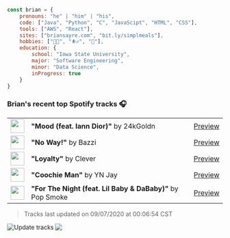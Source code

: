 ```javascript
const brian = {
    pronouns: "he" | "him" | "his",
    code: ["Java", "Python", "C", "JavaScipt", "HTML", "CSS"],
    tools: ["AWS", "React"],
    sites: ["briansayre.com", "bit.ly/simplmeals"],
    hobbies: ["👨‍💻", "⛹️‍♂️", "🍳"],
    education: {
        school: "Iowa State University",
        major: "Software Engineering",
        minor: "Data Science",
        inProgress: true
    }
}
```

### Brian's recent top Spotify tracks 🎧
<table>
<!-- top_tracks starts -->
    <tr>
        <td> <img height="32px" src="https://i.scdn.co/image/ab67616d00004851ff8c985ecb3b7c5f847be357"> </td>
        <td> <b>"Mood (feat. Iann Dior)"</b> by 24kGoldn</td>
        <td> <a href="https://p.scdn.co/mp3-preview/45cb08fdb67744ab7f1f172bb750e9c10415c37a?cid=856b16ed1b17433b9b4ee14b5a0c5a87" target="_blank" > Preview </a> </td>
    </tr>
    <tr>
        <td> <img height="32px" src="https://i.scdn.co/image/ab67616d000048513a376bd9b9b1f4b2686807db"> </td>
        <td> <b>"No Way!"</b> by Bazzi</td>
        <td> <a href="https://p.scdn.co/mp3-preview/c90e7fbd5867542de087dd5965090cdbc74c63cf?cid=856b16ed1b17433b9b4ee14b5a0c5a87" target="_blank" > Preview </a> </td>
    </tr>
    <tr>
        <td> <img height="32px" src="https://i.scdn.co/image/ab67616d000048517c25d45fb7f6e8b239f47ab1"> </td>
        <td> <b>"Loyalty"</b> by Clever</td>
        <td> <a href="https://p.scdn.co/mp3-preview/db39a27ef24d92f9645f977700fdc6267d28977e?cid=856b16ed1b17433b9b4ee14b5a0c5a87" target="_blank" > Preview </a> </td>
    </tr>
    <tr>
        <td> <img height="32px" src="https://i.scdn.co/image/ab67616d000048513ad321d9c2b312c8fda5207c"> </td>
        <td> <b>"Coochie Man"</b> by YN Jay</td>
        <td> <a href="https://p.scdn.co/mp3-preview/a17a43bf25927a1279f6b06f74a9e36e7745ff36?cid=856b16ed1b17433b9b4ee14b5a0c5a87" target="_blank" > Preview </a> </td>
    </tr>
    <tr>
        <td> <img height="32px" src="https://i.scdn.co/image/ab67616d0000485177ada0863603903f57b34369"> </td>
        <td> <b>"For The Night (feat. Lil Baby & DaBaby)"</b> by Pop Smoke</td>
        <td> <a href="https://p.scdn.co/mp3-preview/e8fac9f119882713d6ffb6418be7c97e12b05197?cid=856b16ed1b17433b9b4ee14b5a0c5a87" target="_blank" > Preview </a> </td>
    </tr>
<!-- top_tracks ends -->
</table>

<!-- last_updated starts -->
> Tracks last updated on 09/07/2020 at 00:06:54 CST
<!-- last_updated ends -->

<a href="https://github.com/briansayre/briansayre/actions?query=workflow%3A%22Update+Spotify+tracks%22"><img src="https://github.com/briansayre/briansayre/workflows/Update%20Spotify%20tracks/badge.svg" align="left" alt="Update tracks"></a>

![](https://visitor-badge.glitch.me/badge?page_id=briansayre.briansayre)
